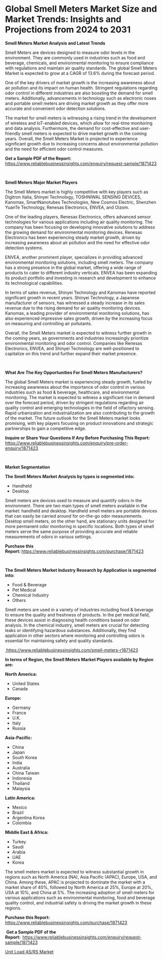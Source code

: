 <p><h1>Global Smell Meters Market Size and Market Trends: Insights and Projections from 2024 to 2031</h1></p><p><strong>Smell Meters Market Analysis and Latest Trends</strong></p>
<p><p>Smell Meters are devices designed to measure odor levels in the environment. They are commonly used in industries such as food and beverage, chemicals, and environmental monitoring to ensure compliance with regulations and maintain air quality standards. The global Smell Meters Market is expected to grow at a CAGR of 13.6% during the forecast period.</p><p>One of the key drivers of market growth is the increasing awareness about air pollution and its impact on human health. Stringent regulations regarding odor control in different industries are also boosting the demand for smell meters. Additionally, advancements in technology such as electronic noses and portable smell meters are driving market growth as they offer more accurate and convenient odor detection solutions.</p><p>The market for smell meters is witnessing a rising trend in the development of wireless and IoT-enabled devices, which allow for real-time monitoring and data analysis. Furthermore, the demand for cost-effective and user-friendly smell meters is expected to drive market growth in the coming years. Overall, the Smell Meters Market is projected to experience significant growth due to increasing concerns about environmental pollution and the need for efficient odor control measures.</p></p>
<p><strong>Get a Sample PDF of the Report:&nbsp;</strong> <a href="https://www.reliablebusinessinsights.com/enquiry/request-sample/1871423">https://www.reliablebusinessinsights.com/enquiry/request-sample/1871423</a></p>
<p>&nbsp;</p>
<p><strong>Smell Meters Major Market Players</strong></p>
<p><p>The Smell Meters market is highly competitive with key players such as Digitron Italia, Shinyei Technology, TOSHNIWAL SENSING DEVICES, Kanomax, SmartNanotubes Technologies, New Cosmos Electric, Shenzhen YuanTe Technology, Renesas Electronics, ENVEA, and Oizom. </p><p>One of the leading players, Renesas Electronics, offers advanced sensor technologies for various applications including air quality monitoring. The company has been focusing on developing innovative solutions to address the growing demand for environmental monitoring devices. Renesas Electronics has been experiencing steady market growth, driven by increasing awareness about air pollution and the need for effective odor detection systems.</p><p>ENVEA, another prominent player, specializes in providing advanced environmental monitoring solutions, including smell meters. The company has a strong presence in the global market, offering a wide range of products to cater to different industry verticals. ENVEA has been expanding its product portfolio and investing in research and development to enhance its technological capabilities.</p><p>In terms of sales revenue, Shinyei Technology and Kanomax have reported significant growth in recent years. Shinyei Technology, a Japanese manufacturer of sensors, has witnessed a steady increase in its sales revenue due to the rising demand for air quality monitoring devices. Kanomax, a leading provider of environmental monitoring solutions, has also experienced impressive sales growth, driven by the increasing focus on measuring and controlling air pollutants.</p><p>Overall, the Smell Meters market is expected to witness further growth in the coming years, as governments and industries increasingly prioritize environmental monitoring and odor control. Companies like Renesas Electronics, ENVEA, and Shinyei Technology are well-positioned to capitalize on this trend and further expand their market presence.</p></p>
<p>&nbsp;</p>
<p><strong>What Are The Key Opportunities For Smell Meters Manufacturers?</strong></p>
<p><p>The global Smell Meters market is experiencing steady growth, fueled by increasing awareness about the importance of odor control in various industries such as food & beverage, healthcare, and environmental monitoring. The market is expected to witness a significant rise in demand over the forecast period, driven by stringent regulations regarding air quality control and emerging technologies in the field of olfactory sensing. Rapid urbanization and industrialization are also contributing to the growth of the market. The future outlook for the Smell Meters market looks promising, with key players focusing on product innovations and strategic partnerships to gain a competitive edge.</p></p>
<p><strong>Inquire or Share Your Questions If Any Before Purchasing This Report:</strong> <a href="https://www.reliablebusinessinsights.com/enquiry/pre-order-enquiry/1871423">https://www.reliablebusinessinsights.com/enquiry/pre-order-enquiry/1871423</a></p>
<p>&nbsp;</p>
<p><strong>Market Segmentation</strong></p>
<p><strong>The Smell Meters Market Analysis by types is segmented into:</strong></p>
<p><ul><li>Handheld</li><li>Desktop</li></ul></p>
<p><p>Smell meters are devices used to measure and quantify odors in the environment. There are two main types of smell meters available in the market: handheld and desktop. Handheld smell meters are portable devices that can easily be carried around for on-the-go odor measurements. Desktop smell meters, on the other hand, are stationary units designed for more permanent odor monitoring in specific locations. Both types of smell meters serve the same purpose of providing accurate and reliable measurements of odors in various settings.</p></p>
<p><strong>Purchase this Report:&nbsp;</strong><a href="https://www.reliablebusinessinsights.com/purchase/1871423">https://www.reliablebusinessinsights.com/purchase/1871423</a></p>
<p>&nbsp;</p>
<p><strong>The Smell Meters Market Industry Research by Application is segmented into:</strong></p>
<p><ul><li>Food & Beverage</li><li>Pet Medical</li><li>Chemical Industry</li><li>Others</li></ul></p>
<p><p>Smell meters are used in a variety of industries including food & beverage to ensure the quality and freshness of products. In the pet medical field, these devices assist in diagnosing health conditions based on odor analysis. In the chemical industry, smell meters are crucial for detecting leaks or identifying hazardous substances. Additionally, they find application in other sectors where monitoring and controlling odors is essential for maintaining safety and quality standards.</p></p>
<p><a href="https://www.reliablebusinessinsights.com/smell-meters-r1871423">&nbsp;https://www.reliablebusinessinsights.com/smell-meters-r1871423</a></p>
<p><strong>In terms of Region, the Smell Meters Market Players available by Region are:</strong></p>
<p>
    <p> <strong> North America: </strong>
        <ul>
            <li>United States</li>
            <li>Canada</li>
        </ul>
        </p> 
    <p> <strong> Europe: </strong>
        <ul>
            <li>Germany</li>
            <li>France</li>
            <li>U.K.</li>
            <li>Italy</li>
            <li>Russia</li>
        </ul>
        </p> 
    <p> <strong> Asia-Pacific: </strong>
        <ul>
            <li>China</li>
            <li>Japan</li>
            <li>South Korea</li>
            <li>India</li>
            <li>Australia</li>
            <li>China Taiwan</li>
            <li>Indonesia</li>
            <li>Thailand</li>
            <li>Malaysia</li>
        </ul>
        </p> 
    <p> <strong> Latin America: </strong>
        <ul>
            <li>Mexico</li>
            <li>Brazil</li>
            <li>Argentina Korea</li>
            <li>Colombia</li>
        </ul>
        </p> 
    <p> <strong> Middle East & Africa: </strong>
        <ul>
            <li>Turkey</li>
            <li>Saudi</li>
            <li>Arabia</li>
            <li>UAE</li>
            <li>Korea</li>
        </ul>
    </p>
    </p>
<p><p>The smell meters market is expected to witness substantial growth in regions such as North America (NA), Asia Pacific (APAC), Europe, USA, and China. Among these, APAC is projected to dominate the market with a market share of 40%, followed by North America at 25%, Europe at 20%, USA at 10%, and China at 5%. The increasing adoption of smell meters for various applications such as environmental monitoring, food and beverage quality control, and industrial safety is driving the market growth in these regions.</p></p>
<p><strong>Purchase this Report: </strong><a href="https://www.reliablebusinessinsights.com/purchase/1871423">https://www.reliablebusinessinsights.com/purchase/1871423</a></p>
<p>&nbsp;<strong>Get a Sample PDF of the Report:&nbsp;&nbsp;</strong><a href="https://www.reliablebusinessinsights.com/enquiry/request-sample/1871423">https://www.reliablebusinessinsights.com/enquiry/request-sample/1871423</a></p>
<p><strong></strong></p>
<p><p><a href="https://github.com/mandarincruisesvn/Market-Research-Report-List-1/blob/main/unit-load-asrs-market.md">Unit Load AS/RS Market</a></p></p>